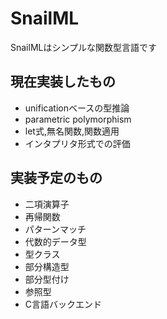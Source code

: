 # SnailML

SnailMLはシンプルな関数型言語です

## 現在実装したもの

- unificationベースの型推論
- parametric polymorphism
- let式,無名関数,関数適用
- インタプリタ形式での評価

## 実装予定のもの

- 二項演算子
- 再帰関数
- パターンマッチ 
- 代数的データ型
- 型クラス
- 部分構造型
- 部分型付け
- 参照型
- C言語バックエンド